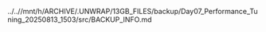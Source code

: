 ../..//mnt/h/ARCHIVE/.UNWRAP/13GB_FILES/backup/Day07_Performance_Tuning_20250813_1503/src/BACKUP_INFO.md
